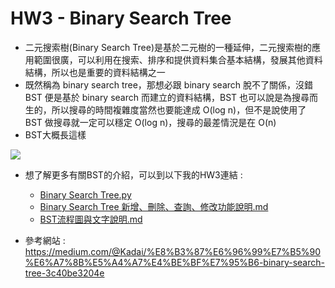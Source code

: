 # HW3 - Binary Search Tree
  * 二元搜索樹(Binary Search Tree)是基於二元樹的一種延伸，二元搜索樹的應用範圍很廣，可以利用在搜索、排序和提供資料集合基本結構，發展其他資料結構，所以也是重要的資料結構之一
  * 既然稱為 binary search tree，那想必跟 binary search 脫不了關係，沒錯 BST 便是基於 binary search 而建立的資料結構，BST 也可以說是為搜尋而生的，所以搜尋的時間複雜度當然也要能達成 O(log n)，但不是說使用了 BST 做搜尋就一定可以穩定 O(log n)，搜尋的最差情況是在 O(n) 
  * BST大概長這樣
  
  <img src="https://media.geeksforgeeks.org/wp-content/uploads/BSTSearch.png">
  
  * 想了解更多有關BST的介紹，可以到以下我的HW3連結 :
    * [Binary Search Tree.py](https://github.com/eter0000/learningnotes/blob/master/HW3/binary_search_tree_06170210.py)
    * [Binary Search Tree 新增、刪除、查詢、修改功能說明.md](https://github.com/eter0000/learningnotes/blob/master/HW3/Binary%20Search%20Tree%20%E6%96%B0%E5%A2%9E%E3%80%81%E5%88%AA%E9%99%A4%E3%80%81%E6%9F%A5%E8%A9%A2%E3%80%81%E4%BF%AE%E6%94%B9%E5%8A%9F%E8%83%BD%E8%AA%AA%E6%98%8E.md)
    * [BST流程圖與文字說明.md](https://github.com/eter0000/learningnotes/blob/master/HW3/%E6%B5%81%E7%A8%8B%E5%9C%96%E8%88%87%E6%96%87%E5%AD%97%E8%AA%AA%E6%98%8E.md)
    
 * 參考網站 : https://medium.com/@Kadai/%E8%B3%87%E6%96%99%E7%B5%90%E6%A7%8B%E5%A4%A7%E4%BE%BF%E7%95%B6-binary-search-tree-3c40be3204e     
